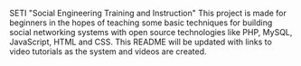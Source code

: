 SETI "Social Engineering Training and Instruction"
This project is made for beginners in the hopes
of teaching some basic techniques for building social
networking systems with open source technologies
like PHP, MySQL, JavaScript, HTML and CSS. This README
will be updated with links to video tutorials as the system
and videos are created.